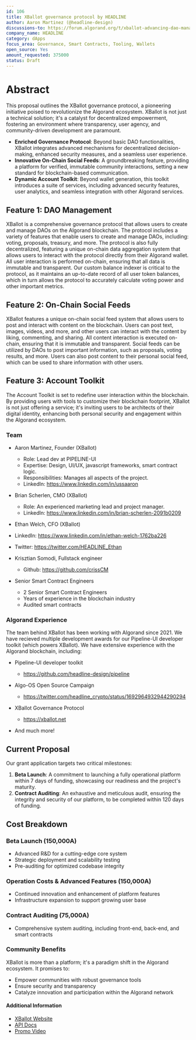```yaml
---
id: 106
title: XBallot governance protocol by HEADLINE
author: Aaron Martinez (@headline-design)
discussions-to: https://forum.algorand.org/t/xballot-advancing-dao-management-on-algorand/9823
company_name: HEADLINE
category: dApps
focus_area: Governance, Smart Contracts, Tooling, Wallets
open_source: Yes
amount_requested: 375000
status: Draft
---
```


# Abstract

This proposal outlines the XBallot governance protocol, a pioneering initiative poised to revolutionize the Algorand ecosystem. XBallot is not just a technical solution; it's a catalyst for decentralized empowerment, fostering an environment where transparency, user agency, and community-driven development are paramount.

- **Enriched Governance Protocol**: Beyond basic DAO functionalities, XBallot integrates advanced mechanisms for decentralized decision-making, enhanced security measures, and a seamless user experience.
- **Innovative On-Chain Social Feeds**: A groundbreaking feature, providing a platform for verified, immutable community interactions, setting a new standard for blockchain-based communication.
- **Dynamic Account Toolkit**: Beyond wallet generation, this toolkit introduces a suite of services, including advanced security features, user analytics, and seamless integration with other Algorand services.

## Feature 1: DAO Management

XBallot is a comprehensive governance protocol that allows users to create and manage DAOs on the Algorand blockchain. The protocol includes a variety of features that enable users to create and manage DAOs, including: voting, proposals, treasury, and more. The protocol is also fully decentralized, featuring a unique on-chain data
aggregation system that allows users to interact with the protocol directly from their Algorand wallet. All user interaction is performed on-chain, ensuring that all data is immutable and transparent. Our custom balance indexer is critical to the protocol, as it maintains an up-to-date record of all user token balances, which in turn allows the protocol to accurately calculate voting power and other important metrics.

## Feature 2: On-Chain Social Feeds

XBallot features a unique on-chain social feed system that allows users to post and interact with content on the blockchain. Users can post text, images, videos, and more, and other users can interact with the content by liking, commenting, and sharing. All content interaction is executed on-chain, ensuring that it is immutable and transparent. Social feeds can be utilized by DAOs to post important information, such as proposals, voting results, and more. Users can also post content to their personal social feed, which can be used to share information with other users.

## Feature 3: Account Toolkit

The Account Toolkit is set to redefine user interaction within the blockchain. By providing users with tools to customize their blockchain footprint, XBallot is not just offering a service; it's inviting users to be architects of their digital identity, enhancing both personal security and engagement within the Algorand ecosystem.

### Team

- Aaron Martinez, Founder (XBallot)

  - Role: Lead dev at PIPELINE-UI
  - Expertise: Design, UI/UX, javascript frameworks, smart contract logic.
  - Responsibilities: Manages all aspects of the project.
  - LinkedIn: <https://www.linkedin.com/in/ussaaron>

- Brian Scherlen, CMO (XBallot)

  - Role: An experienced marketing lead and project manager.
  - LinkedIn: <https://www.linkedin.com/in/brian-scherlen-2091b0209>

- Ethan Welch, CFO (XBallot)
- LinkedIn: <https://www.linkedin.com/in/ethan-welch-1762ba226>
- Twitter: <https://twitter.com/HEADLINE_Ethan>

- Krisztian Somodi, Fullstack engineer
  - Github: <https://github.com/crissCM>

- Senior Smart Contract Engineers
  - 2 Senior Smart Contract Engineers
  - Years of experience in the blockchain industry
  - Audited smart contracts

### Algorand Experience

The team behind XBallot has been working with Algorand since 2021. We have recieved multiple development awards for our Pipeline-UI developer toolkit (which powers XBallot). We have extensive experience with the Algorand blockchain, including:

- Pipeline-UI developer toolkit
  - <https://github.com/headline-design/pipeline>

- Algo-OS Open Source Campaign
  - <https://twitter.com/headline_crypto/status/1692964932944290294>

- XBallot Governance Protocol
  - <https://xballot.net>

- And much more!

## Current Proposal

Our grant application targets two critical milestones:

1. **Beta Launch**: A commitment to launching a fully operational platform within 7 days of funding, showcasing our readiness and the project's maturity.
2. **Contract Auditing**: An exhaustive and meticulous audit, ensuring the integrity and security of our platform, to be completed within 120 days of funding.

## Cost Breakdown

### Beta Launch (150,000A)

- Advanced R&D for a cutting-edge core system
- Strategic deployment and scalability testing
- Pre-auditing for optimized codebase integrity

### Operation Costs & Advanced Features (150,000A)

- Continued innovation and enhancement of platform features
- Infrastructure expansion to support growing user base

### Contract Auditing (75,000A)

- Comprehensive system auditing, including front-end, back-end, and smart contracts

### Community Benefits

XBallot is more than a platform; it's a paradigm shift in the Algorand ecosystem. It promises to:

- Empower communities with robust governance tools
- Ensure security and transparency
- Catalyze innovation and participation within the Algorand network

#### Additional Information

- [XBallot Website](https://xballot.net)
- [API Docs](https://indexer.mainnet.xballotapi.com/api-dev/v1)
- [Promo Video](https://twitter.com/headline_crypto/status/1737885720532963711)
